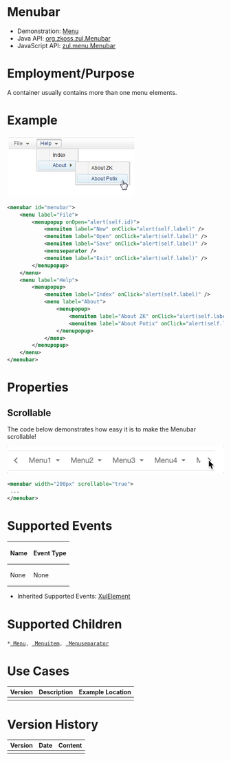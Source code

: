 

# Menubar

- Demonstration: [Menu](http://www.zkoss.org/zkdemo/menu)
- Java API: [org.zkoss.zul.Menubar](https://www.zkoss.org/javadoc/latest/zk/org/zkoss/zul/Menubar.html)
- JavaScript API: [zul.menu.Menubar](https://www.zkoss.org/javadoc/latest/jsdoc/classes/zul.menu.Menubar.html)


# Employment/Purpose

A container usually contains more than one menu elements.

# Example

![](/zk_component_ref/images/ZKComRef_Menubar.png)

```xml
<menubar id="menubar">
    <menu label="File">
        <menupopup onOpen="alert(self.id)">
            <menuitem label="New" onClick="alert(self.label)" />
            <menuitem label="Open" onClick="alert(self.label)" />
            <menuitem label="Save" onClick="alert(self.label)" />
            <menuseparator />
            <menuitem label="Exit" onClick="alert(self.label)" />
        </menupopup>
    </menu>
    <menu label="Help">
        <menupopup>
            <menuitem label="Index" onClick="alert(self.label)" />
            <menu label="About">
                <menupopup>
                    <menuitem label="About ZK" onClick="alert(self.label)" />
                    <menuitem label="About Potix" onClick="alert(self.label)" />
                </menupopup>
            </menu>
        </menupopup>
    </menu>
</menubar>
```

# Properties

## Scrollable

The code below demonstrates how easy it is to make the Menubar
scrollable!

![](/zk_component_ref/images/scrollableMenu.gif)

```xml
<menubar width="200px" scrollable="true">
 ...
</menubar>
```

# Supported Events

<table>
<thead>
<tr class="header">
<th><center>
<p>Name</p>
</center></th>
<th><center>
<p>Event Type</p>
</center></th>
</tr>
</thead>
<tbody>
<tr class="odd">
<td><p>None</p></td>
<td><p>None</p></td>
</tr>
</tbody>
</table>

- Inherited Supported Events: [ XulElement]({{site.baseurl}}/zk_component_ref/base_components/xulelement#Supported_Events)

# Supported Children

`*`[` Menu`]({{site.baseurl}}/zk_component_ref/essential_components/menu)`, `[` Menuitem`]({{site.baseurl}}/zk_component_ref/essential_components/menu/menuitem)`, `[` Menuseparator`]({{site.baseurl}}/zk_component_ref/essential_components/menu/menuseparator)

# Use Cases

| Version | Description | Example Location |
|---------|-------------|------------------|
|         |             |                  |

# Version History



| Version | Date | Content |
|---------|------|---------|
|         |      |         |


